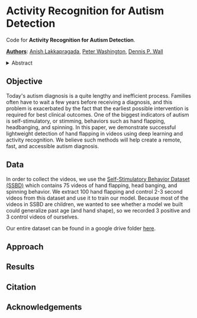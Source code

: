 # Activity Recognition for Autism Detection 

Code for **Activity Recognition for Autism Detection**.

**[Authors](mailto:anish.lakkapragada@gmail.com,peter100@stanford.edu,dpwall@stanford.edu)**: [Anish Lakkapragada](mailto:anish.lakkapragada@gmail.com), [Peter Washington](mailto:peter100@stanford.edu), [Dennis P. Wall](mailto:dpwall@stanford.edu)

<details>
    <summary>Abstract</summary>
     insert final abstract here 
</details>

## Objective 

Today's autism diagnosis is a quite lengthy and inefficient process. Families often have to wait a few years before receiving a diagnosis, and this problem is exacerbated by the fact that the earliest possible intervention is required for best clinical outcomes. One of the biggest indicators of autism is self-stimulatory, or stimming, behaviors such as hand flapping, headbanging, and spinning. In this paper, we demonstrate successful lightweight detection of hand flapping in videos using deep learning and activity recognition. We believe such methods will help create a remote, fast, and accessible autism diagnosis. 

## Data 

In order to collect the videos, we use the [Self-Stimulatory Behavior Dataset (SSBD)](https://rolandgoecke.net/research/datasets/ssbd/) which contains 75 videos of hand flapping, head banging, and spinning behavior. We extract 100 hand flapping and control 2-3 second videos from this dataset and use it 
to train our model. Because most of the videos in SSBD are children, we wanted to see whether a model we built could generalize past age (and hand shape), so we recorded 3 positive and 3 control videos of ourselves. 

Our entire dataset can be found in a google drive folder [here](https://tinyurl.com/47fya6).

## Approach 


## Results

## Citation 

## Acknowledgements 